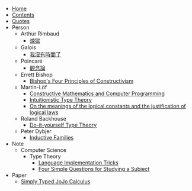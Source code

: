 * [Home](/home)
* [Contents](/contents)
* [Quotes](/quotes)
* Person
  * Arthur Rimbaud
    * [煉獄](/person/arthur-rimbaud/煉獄)
  * Galois
    * [我沒有時間了](/person/galois/我沒有時間了)
  * Poincaré
    * [觀念論](/person/poincaré/觀念論)
  * Errett Bishop
    * [Bishop's Four Principles of Constructivism](/person/errett-bishop/bishop-s-four-principles-of-constructivism)
  * Martin-Löf
    * [Constructive Mathematics and Computer Programming](/person/martin-löf/constructive-mathematics-and-computer-programming)
    * [Intuitionistic Type Theory](/person/martin-löf/intuitionistic-type-theory)
    * [On the meanings of the logical constants and the justification of logical laws](/person/martin-löf/on-the-meanings-of-the-logical-constants-and-the-justification-of-logical-laws)
  * Roland Backhouse
    * [Do-it-yourself Type Theory](/person/roland-backhouse/do-it-yourself-type-theory)
  * Peter Dybjer
    * [Inductive Families](/person/peter-dybjer/inductive-families)
* Note
  * Computer Science
    * Type Theory
      * [Language Implementation Tricks](/note/computer-science/type-theory/language-implementation-tricks)
      * [Four Simple Questions for Studying a Subject](/note/computer-science/type-theory/four-simple-questions-for-studying-a-subject)
* Paper
  * [Simply Typed JoJo Calculus](/paper/simply-typed-jojo-calculus)
